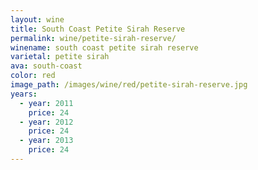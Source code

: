 ```yaml
---
layout: wine
title: South Coast Petite Sirah Reserve
permalink: wine/petite-sirah-reserve/
winename: south coast petite sirah reserve
varietal: petite sirah
ava: south-coast
color: red
image_path: /images/wine/red/petite-sirah-reserve.jpg
years:
  - year: 2011
    price: 24
  - year: 2012
    price: 24
  - year: 2013
    price: 24
---
```



